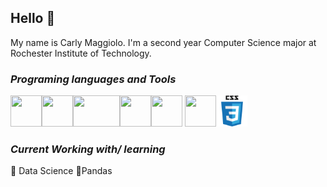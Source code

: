 ##  Hello :wave:

My name is Carly Maggiolo. I'm a second year Computer Science major at Rochester Institute of Technology.
###  *Programing languages and Tools*
<img src="https://icon-library.com/images/java-icon-images/java-icon-images-6.jpg" width=50 height=50><img src="https://cdn3.iconfinder.com/data/icons/logos-and-brands-adobe/512/267_Python-512.png" width=50 height=50><img src="https://p.kindpng.com/picc/s/574-5747046_python-pandas-logo-transparent-hd-png-download.png" width=75 height=50><img src="https://cdn.iconscout.com/icon/free/png-512/c-programming-569564.png" width=50 height=50><img src="https://image.flaticon.com/icons/png/512/919/919827.png" width=50 height=50> <img src="https://cdn.iconscout.com/icon/free/png-256/javascript-2038874-1720087.png" width=50 height=50><img src="https://raw.githubusercontent.com/github/explore/6c6508f34230f0ac0d49e847a326429eefbfc030/topics/css/css.png" width=50 height=50>
   
### *Current Working with/ learning*

:high_brightness: Data Science
:high_brightness:Pandas
